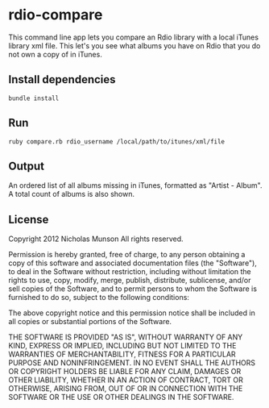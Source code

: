 # rdio-compare

This command line app lets you compare an Rdio library with a local iTunes library xml file.  This let's you see what albums you have on Rdio that you do not own a copy of in iTunes.

## Install dependencies

	bundle install

## Run

	ruby compare.rb rdio_username /local/path/to/itunes/xml/file

## Output

An ordered list of all albums missing in iTunes, formatted as "Artist - Album".  A total count of albums is also shown.

## License

Copyright 2012 Nicholas Munson
All rights reserved.

Permission is hereby granted, free of charge, to any person
obtaining a copy of this software and associated documentation
files (the "Software"), to deal in the Software without
restriction, including without limitation the rights to use,
copy, modify, merge, publish, distribute, sublicense, and/or sell
copies of the Software, and to permit persons to whom the
Software is furnished to do so, subject to the following
conditions:

The above copyright notice and this permission notice shall be
included in all copies or substantial portions of the Software.

THE SOFTWARE IS PROVIDED "AS IS", WITHOUT WARRANTY OF ANY KIND,
EXPRESS OR IMPLIED, INCLUDING BUT NOT LIMITED TO THE WARRANTIES
OF MERCHANTABILITY, FITNESS FOR A PARTICULAR PURPOSE AND
NONINFRINGEMENT. IN NO EVENT SHALL THE AUTHORS OR COPYRIGHT
HOLDERS BE LIABLE FOR ANY CLAIM, DAMAGES OR OTHER LIABILITY,
WHETHER IN AN ACTION OF CONTRACT, TORT OR OTHERWISE, ARISING
FROM, OUT OF OR IN CONNECTION WITH THE SOFTWARE OR THE USE OR
OTHER DEALINGS IN THE SOFTWARE.